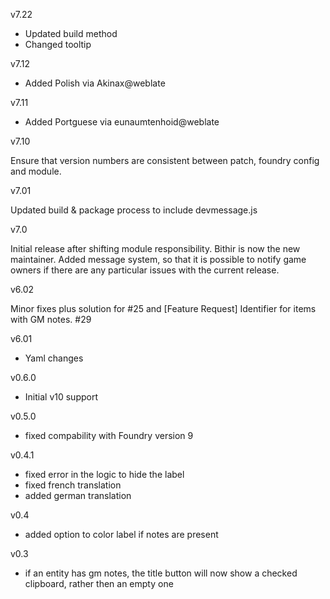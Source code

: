 v7.22

- Updated build method
- Changed tooltip

v7.12

- Added Polish via Akinax@weblate
 
v7.11

- Added Portguese via eunaumtenhoid@weblate

v7.10

Ensure that version numbers are consistent between patch, foundry config and module.

v7.01

Updated build & package process to include devmessage.js

v7.0

Initial release after shifting module responsibility. Bithir is now the new maintainer.
Added message system, so that it is possible to notify game owners if there are any particular issues with the current release.

v6.02

Minor fixes plus solution for #25 and [Feature Request] Identifier for items with GM notes.  #29

v6.01

- Yaml changes

v0.6.0
 - Initial v10 support

v0.5.0
 - fixed compability with Foundry version 9

v0.4.1
 - fixed error in the logic to hide the label
 - fixed french translation
 - added german translation

v0.4
  - added option to color label if notes are present

v0.3
  - if an entity has gm notes, the title button will now show a checked clipboard, rather then an empty one
